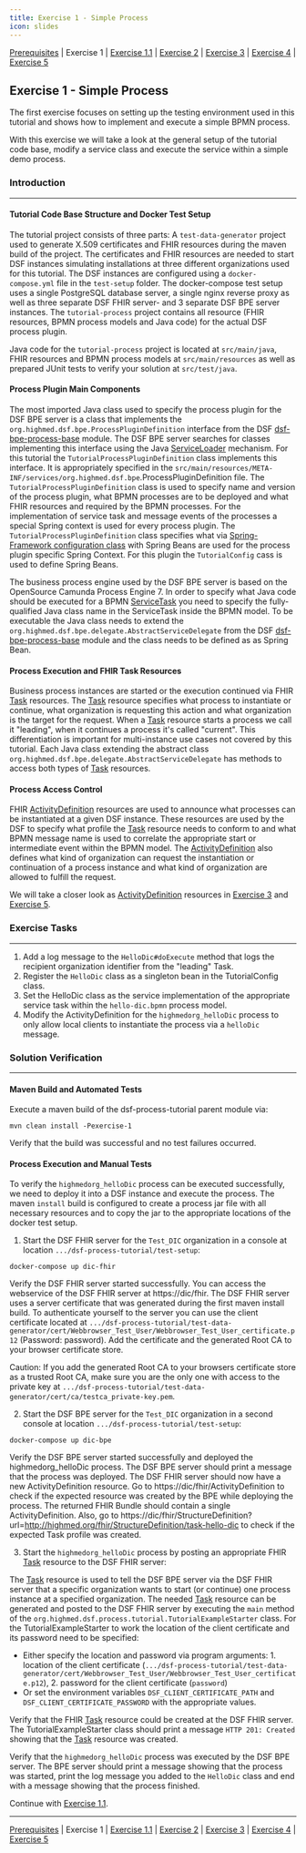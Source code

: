 ```yaml
---
title: Exercise 1 - Simple Process
icon: slides
---
```

 [Prerequisites](/oldstable/guideline/tutorial/prerequisites.md) | Exercise 1 | [Exercise 1.1](/oldstable/guideline/tutorial/exercise11-processDebugging.md) | [Exercise 2](/oldstable/guideline/tutorial/exercise2-inputParameters.md) | [Exercise 3](/oldstable/guideline/tutorial/exercise3-messageEvents.md) | [Exercise 4](/oldstable/guideline/tutorial/exercise4-exclusiveGateways.md) | [Exercise 5](/oldstable/guideline/tutorial/exercise5-eventBasedGateways.md)

## Exercise 1 - Simple Process

The first exercise focuses on setting up the testing environment used in this tutorial and shows how to implement and execute a simple BPMN process.

With this exercise we will take a look at the general setup of the tutorial code base, modify a service class and execute the service within a simple demo process.

### Introduction
---
#### Tutorial Code Base Structure and Docker Test Setup

The tutorial project consists of three parts: A `test-data-generator` project used to generate X.509 certificates and FHIR resources during the maven build of the project. The certificates and FHIR resources are needed to start DSF instances simulating installations at three different organizations used for this tutorial. The DSF instances are configured using a `docker-compose.yml` file in the `test-setup` folder. The docker-compose test setup uses a single PostgreSQL database server, a single nginx reverse proxy as well as three separate DSF FHIR server- and 3 separate DSF BPE server instances. The `tutorial-process` project contains all resource (FHIR resources, BPMN process models and Java code) for the actual DSF process plugin.

Java code for the `tutorial-process` project is located at `src/main/java`, FHIR resources and BPMN process models at `src/main/resources` as well as prepared JUnit tests to verify your solution at `src/test/java`.

#### Process Plugin Main Components

The most imported Java class used to specify the process plugin for the DSF BPE server is a class that implements the `org.highmed.dsf.bpe.ProcessPluginDefinition` interface from the DSF [dsf-bpe-process-base](https://github.com/highmed/highmed-dsf/packages/503054) module. The DSF BPE server searches for classes implementing this interface using the Java [ServiceLoader](https://docs.oracle.com/en/java/javase/11/docs/api/java.base/java/util/ServiceLoader.html) mechanism. For this tutorial the `TutorialProcessPluginDefinition` class implements this interface. It is appropriately specified in the `src/main/resources/META-INF/services/org.highmed.dsf.bpe`.ProcessPluginDefinition file. The `TutorialProcessPluginDefinition` class is used to specify name and version of the process plugin, what BPMN processes are to be deployed and what FHIR resources and required by the BPMN processes. For the implementation of service task and message events of the processes a special Spring context is used for every process plugin. The `TutorialProcessPluginDefinition` class specifies what via [Spring-Framework configuration class](https://docs.spring.io/spring-framework/docs/current/reference/html/core.html#beans-java-basic-concepts) with Spring Beans are used for the process plugin specific Spring Context. For this plugin the `TutorialConfig` cass is used to define Spring Beans.

The business process engine used by the DSF BPE server is based on the OpenSource Camunda Process Engine 7. In order to specify what Java code should be executed for a BPMN [ServiceTask](https://docs.camunda.org/manual/7.17/reference/bpmn20/tasks/service-task/) you need to specify the fully-qualified Java class name in the ServiceTask inside the BPMN model. To be executable the Java class needs to extend the `org.highmed.dsf.bpe.delegate.AbstractServiceDelegate` from the DSF [dsf-bpe-process-base](https://github.com/highmed/highmed-dsf/packages/503054) module and the class needs to be defined as as Spring Bean.

#### Process Execution and FHIR Task Resources

Business process instances are started or the execution continued via FHIR [Task](http://hl7.org/fhir/R4/task.html) resources. The [Task](http://hl7.org/fhir/R4/task.html) resource specifies what process to instantiate or continue, what organization is requesting this action and what organization is the target for the request. When a [Task](http://hl7.org/fhir/R4/task.html) resource starts a process we call it "leading", when it continues a process it's called "current". This differentiation is important for multi-instance use cases not covered by this tutorial. Each Java class extending the abstract class `org.highmed.dsf.bpe.delegate.AbstractServiceDelegate` has methods to access both types of [Task](http://hl7.org/fhir/R4/task.html) resources.

#### Process Access Control

FHIR [ActivityDefinition](http://hl7.org/fhir/R4/activitydefinition.html) resources are used to announce what processes can be instantiated at a given DSF instance. These resources are used by the DSF to specify what profile the [Task](http://hl7.org/fhir/R4/task.html) resource needs to conform to and what BPMN message name is used to correlate the appropriate start or intermediate event within the BPMN model. The [ActivityDefinition](http://hl7.org/fhir/R4/activitydefinition.html) also defines what kind of organization can request the instantiation or continuation of a process instance and what kind of organization are allowed to fulfill the request.

We will take a closer look as [ActivityDefinition](http://hl7.org/fhir/R4/activitydefinition.html) resources in [Exercise 3](/oldstable/guideline/tutorial/exercise3-messageEvents.md) and [Exercise 5](/oldstable/guideline/tutorial/exercise5-eventBasedGateways.md).

### Exercise Tasks
---
1. Add a log message to the ``HelloDic#doExecute`` method that logs the recipient organization identifier from the "leading" Task.
2. Register the ``HelloDic`` class as a singleton bean in the TutorialConfig class.
3. Set the HelloDic class as the service implementation of the appropriate service task within the ``hello-dic.bpmn`` process model.
4. Modify the ActivityDefinition for the ``highmedorg_helloDic`` process to only allow local clients to instantiate the process via a ``helloDic`` message.

### Solution Verification
---
#### Maven Build and Automated Tests

Execute a maven build of the dsf-process-tutorial parent module via:
```
mvn clean install -Pexercise-1
```
Verify that the build was successful and no test failures occurred.

#### Process Execution and Manual Tests

To verify the ``highmedorg_helloDic`` process can be executed successfully, we need to deploy it into a DSF instance and execute the process. The maven ``install`` build is configured to create a process jar file with all necessary resources and to copy the jar to the appropriate locations of the docker test setup.

1. Start the DSF FHIR server for the ``Test_DIC`` organization in a console at location ``.../dsf-process-tutorial/test-setup``:
```
docker-compose up dic-fhir
```
Verify the DSF FHIR server started successfully. You can access the webservice of the DSF FHIR server at https://dic/fhir.
The DSF FHIR server uses a server certificate that was generated during the first maven install build. To authenticate yourself to the server you can use the client certificate located at ``.../dsf-process-tutorial/test-data-generator/cert/Webbrowser_Test_User/Webbrowser_Test_User_certificate.p12`` (Password: password). Add the certificate and the generated Root CA to your browser certificate store.

Caution: If you add the generated Root CA to your browsers certificate store as a trusted Root CA, make sure you are the only one with access to the private key at ``.../dsf-process-tutorial/test-data-generator/cert/ca/testca_private-key.pem``.

2. Start the DSF BPE server for the ``Test_DIC`` organization in a second console at location ``.../dsf-process-tutorial/test-setup``:
```
docker-compose up dic-bpe
```
Verify the DSF BPE server started successfully and deployed the highmedorg_helloDic process. The DSF BPE server should print a message that the process was deployed. The DSF FHIR server should now have a new ActivityDefinition resource. Go to https://dic/fhir/ActivityDefinition to check if the expected resource was created by the BPE while deploying the process. The returned FHIR Bundle should contain a single ActivityDefinition. Also, go to https://dic/fhir/StructureDefinition?url=http://highmed.org/fhir/StructureDefinition/task-hello-dic to check if the expected Task profile was created.


3. Start the ``highmedorg_helloDic`` process by posting an appropriate FHIR [Task](http://hl7.org/fhir/R4/task.html) resource to the DSF FHIR server:

The [Task](http://hl7.org/fhir/R4/task.html) resource is used to tell the DSF BPE server via the DSF FHIR server that a specific organization wants to start (or continue) one process instance at a specified organization. The needed [Task](http://hl7.org/fhir/R4/task.html) resource can be generated and posted to the DSF FHIR server by executing the ``main`` method of the ``org.highmed.dsf.process.tutorial.TutorialExampleStarter`` class. For the TutorialExampleStarter to work the location of the client certificate and its password need to be specified:

- Either specify the location and password via program arguments: 1. location of the client certificate (``.../dsf-process-tutorial/test-data-generator/cert/Webbrowser_Test_User/Webbrowser_Test_User_certificate.p12``), 2. password for the client certificate (``password``)
- Or set the environment variables ``DSF_CLIENT_CERTIFICATE_PATH`` and ``DSF_CLIENT_CERTIFICATE_PASSWORD`` with the appropriate values.

Verify that the FHIR [Task](http://hl7.org/fhir/R4/task.html) resource could be created at the DSF FHIR server. The TutorialExampleStarter class should print a message ``HTTP 201: Created`` showing that the [Task](http://hl7.org/fhir/R4/task.html) resource was created.

Verify that the ``highmedorg_helloDic`` process was executed by the DSF BPE server. The BPE server should print a message showing that the process was started, print the log message you added to the ``HelloDic`` class and end with a message showing that the process finished.


Continue with [Exercise 1.1](/oldstable/guideline/tutorial/exercise11-processDebugging.md).

---
[Prerequisites](/oldstable/guideline/tutorial/prerequisites.md) | Exercise 1 | [Exercise 1.1](/oldstable/guideline/tutorial/exercise11-processDebugging.md) | [Exercise 2](/oldstable/guideline/tutorial/exercise2-inputParameters.md) | [Exercise 3](/oldstable/guideline/tutorial/exercise3-messageEvents.md) | [Exercise 4](/oldstable/guideline/tutorial/exercise4-exclusiveGateways.md) | [Exercise 5](/oldstable/guideline/tutorial/exercise5-eventBasedGateways.md)